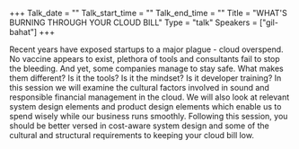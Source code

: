 +++
Talk_date = ""
Talk_start_time = ""
Talk_end_time = ""
Title = "WHAT'S BURNING THROUGH YOUR CLOUD BILL"
Type = "talk"
Speakers = ["gil-bahat"]
+++

Recent years have exposed startups to a major plague - cloud overspend. No vaccine appears to exist, plethora of tools and consultants fail to stop the bleeding. And yet, some companies manage to stay safe. What makes them different? Is it the tools? Is it the mindset? Is it developer training?
In this session we will examine the cultural factors involved in sound and responsible financial management in the cloud. We will also look at relevant system design elements and product design elements which enable us to spend wisely while our business runs smoothly.
Following this session, you should be better versed in cost-aware system design and some of the cultural and structural requirements to keeping your cloud bill low.